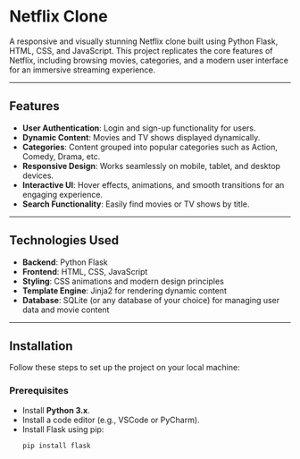 # Netflix Clone

A responsive and visually stunning Netflix clone built using Python Flask, HTML, CSS, and JavaScript. This project replicates the core features of Netflix, including browsing movies, categories, and a modern user interface for an immersive streaming experience.

---

## Features
- **User Authentication**: Login and sign-up functionality for users.
- **Dynamic Content**: Movies and TV shows displayed dynamically.
- **Categories**: Content grouped into popular categories such as Action, Comedy, Drama, etc.
- **Responsive Design**: Works seamlessly on mobile, tablet, and desktop devices.
- **Interactive UI**: Hover effects, animations, and smooth transitions for an engaging experience.
- **Search Functionality**: Easily find movies or TV shows by title.

---

## Technologies Used
- **Backend**: Python Flask
- **Frontend**: HTML, CSS, JavaScript
- **Styling**: CSS animations and modern design principles
- **Template Engine**: Jinja2 for rendering dynamic content
- **Database**: SQLite (or any database of your choice) for managing user data and movie content

---

## Installation

Follow these steps to set up the project on your local machine:

### Prerequisites
- Install **Python 3.x**.
- Install a code editor (e.g., VSCode or PyCharm).
- Install Flask using pip:
  ```bash
  pip install flask
